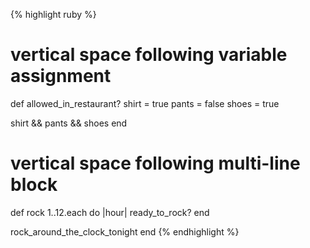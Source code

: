 {% highlight ruby %}
# vertical space following variable assignment
def allowed_in_restaurant?
  shirt = true
  pants = false
  shoes = true

  shirt && pants && shoes
end

# vertical space following multi-line block
def rock
  1..12.each do |hour|
    ready_to_rock?
  end

  rock_around_the_clock_tonight
end
{% endhighlight %}
